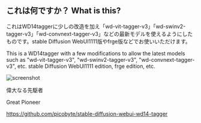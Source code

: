 ## これは何ですか？ What is this?

これはWD14taggerに少しの改造を加え「wd-vit-tagger-v3」「wd-swinv2-tagger-v3」「wd-convnext-tagger-v3」などの最新モデルを使えるようにしたものです。stable Diffusion WebUI1111版やfrge版などでお使いいただけます。

This is a WD14tagger with a few modifications to allow the latest models such as "wd-vit-tagger-v3", "wd-swinv2-tagger-v3", "wd-convnext-tagger-v3", etc. stable Diffusion WebUI1111 edition, frge edition, etc.

![screenshot](https://github.com/Kataragi/stable-diffusion-webui-tagger-fork/assets/165531533/6ac49031-ff37-4aee-88f6-5f3966547248)

偉大なる先駆者

Great Pioneer

https://github.com/picobyte/stable-diffusion-webui-wd14-tagger


